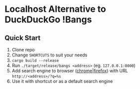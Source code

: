 # Localhost Alternative to DuckDuckGo !Bangs

## Quick Start
1. Clone repo
2. Change `SHORTCUTS` to suit your needs
2. `cargo build --release`
3. Run `./target/release/bangs <address>` (eg. `127.0.0.1:8000`)
4. Add search engine to browser ([chrome](https://support.google.com/chrome/answer/95426)|[firefox](https://support.mozilla.org/en-US/kb/assign-shortcuts-search-engines)) with URL `http://<address>/?q=%s`
5. Use it with shortcut or as a default search engine

